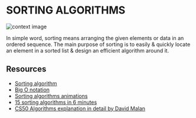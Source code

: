 # SORTING ALGORITHMS
![context image](https://s3.amazonaws.com/intranet-projects-files/holbertonschool-low_level_programming/248/willy-wonka.png)

<p>
  In simple word, sorting means arranging the given elements or data in an ordered sequence. The main purpose of sorting is to easily & quickly locate an element in a sorted list & design an efficient algorithm around it.
</p>

## Resources
- [Sorting algorithm](https://en.wikipedia.org/wiki/Sorting_algorithm)
- [Big O notation](https://stackoverflow.com/questions/487258/what-is-a-plain-english-explanation-of-big-o-notation)
- [Sorting algorithms animations](https://www.toptal.com/developers/sorting-algorithms)
- [15 sorting algorithms in 6 minutes ](https://www.youtube.com/watch?v=kPRA0W1kECg&ab_channel=TimoBingmann)
- [CS50 Algorithms explanation in detail by David Malan](https://www.youtube.com/watch?v=yb0PY3LX2x8&t=2s)

